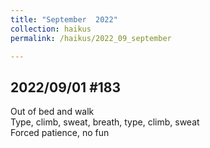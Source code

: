 ```yaml
---
title: "September  2022"
collection: haikus
permalink: /haikus/2022_09_september

---
```

## 2022/09/01 #183
Out of bed and walk \
Type, climb, sweat, breath, type, climb, sweat \
Forced patience, no fun



<!-- Tana on eesti
vabariigiaastapaev
joogid koigile -->



<!-- Heading 1
======

Heading 2  
======

Heading 3
====== -->

